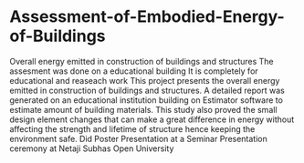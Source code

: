 # Assessment-of-Embodied-Energy-of-Buildings
Overall energy emitted in construction of buildings and structures
The assesment was done on a educational building
It is completely for educational and reaseach work
This project presents the overall energy emitted in construction of buildings and structures. A detailed report was generated on an educational institution building on Estimator software to estimate amount of building materials. This study also proved the small design element changes that can make a great difference in energy without affecting the strength and lifetime of structure hence keeping the environment safe.
Did Poster Presentation at a Seminar Presentation ceremony at Netaji Subhas Open University

